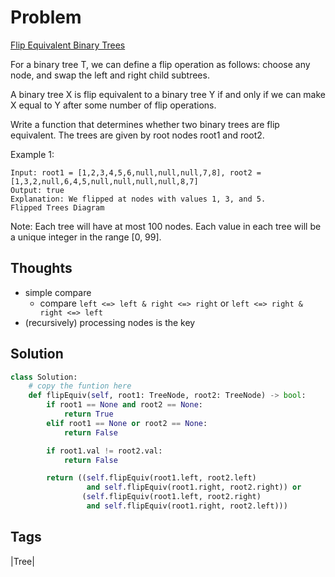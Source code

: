 # Problem 
[Flip Equivalent Binary Trees](https://leetcode.com/problems/flip-equivalent-binary-trees)

For a binary tree T, we can define a flip operation as follows: choose any node, and swap the left and right child subtrees.

A binary tree X is flip equivalent to a binary tree Y if and only if we can make X equal to Y after some number of flip operations.

Write a function that determines whether two binary trees are flip equivalent.  The trees are given by root nodes root1 and root2.

 
Example 1:
```
Input: root1 = [1,2,3,4,5,6,null,null,null,7,8], root2 = [1,3,2,null,6,4,5,null,null,null,null,8,7]
Output: true
Explanation: We flipped at nodes with values 1, 3, and 5.
Flipped Trees Diagram
```
Note:
    Each tree will have at most 100 nodes.
    Each value in each tree will be a unique integer in the range [0, 99].

## Thoughts
- simple compare 
  - compare `left <=> left & right <=> right`
    or `left <=> right & right <=> left`
- (recursively) processing nodes is the key

## Solution
```python
class Solution:
    # copy the funtion here
    def flipEquiv(self, root1: TreeNode, root2: TreeNode) -> bool:
        if root1 == None and root2 == None:
            return True
        elif root1 == None or root2 == None:
            return False

        if root1.val != root2.val:
            return False

        return ((self.flipEquiv(root1.left, root2.left)
                 and self.flipEquiv(root1.right, root2.right)) or 
                (self.flipEquiv(root1.left, root2.right)
                 and self.flipEquiv(root1.right, root2.left)))

```


## Tags
|Tree|

[comment]: <timestamp:2019-06-23>
